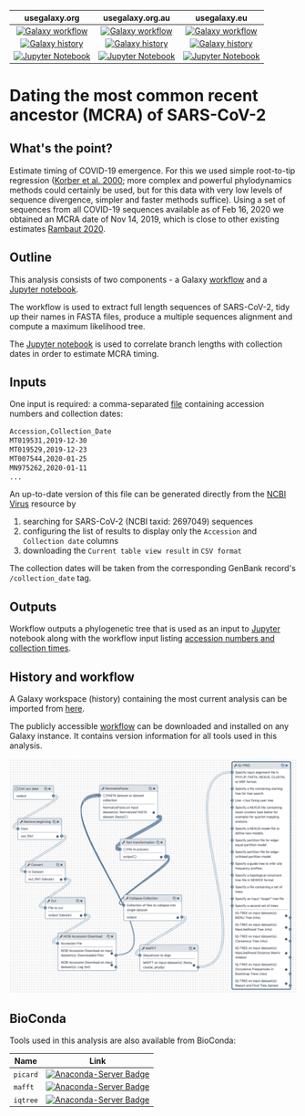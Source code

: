 | usegalaxy.org | usegalaxy.org.au | usegalaxy.eu |
|:--------:|:------:|:------------:|
| [![Galaxy workflow](https://img.shields.io/static/v1?label=workflow&message=run&color=blue)](https://usegalaxy.org/u/aun1/h/ncov-intrasample-variation) | [![Galaxy workflow](https://img.shields.io/static/v1?label=workflow&message=run&color=blue)](https://usegalaxy.org/u/aun1/h/ncov-intrasample-variation) | [![Galaxy workflow](https://img.shields.io/static/v1?label=workflow&message=run&color=blue)](https://usegalaxy.eu/u/wolfgang-maier/w/covid-19-mcra) |
| [![Galaxy history](https://img.shields.io/static/v1?label=history&message=view&color=blue)]() | [![Galaxy history](https://img.shields.io/static/v1?label=history&message=view&color=blue)]() | [![Galaxy history](https://img.shields.io/static/v1?label=history&message=view&color=blue)](https://usegalaxy.eu/u/wolfgang-maier/h/covid-19-mcra) |
| [![Jupyter Notebook](https://img.shields.io/static/v1?label=Jupyter%20Notebook&message=run&color=blue)](MCRA_Estimation_Notebook.ipynb) | [![Jupyter Notebook](https://img.shields.io/static/v1?label=Jupyter%20Notebook&message=run&color=blue)](MCRA_Estimation_Notebook.ipynb) | [![Jupyter Notebook](https://img.shields.io/static/v1?label=Jupyter%20Notebook&message=run&color=blue)](MCRA_Estimation_Notebook.ipynb) |


# Dating the most common recent ancestor (MCRA) of SARS-CoV-2

##  What's the point?

Estimate timing of COVID-19 emergence. For this we used simple root-to-tip regression ([Korber et al. 2000](https://www.ncbi.nlm.nih.gov/pubmed/10846155); more complex and powerful phylodynamics methods could certainly be used, but for this data with very low levels of sequence divergence, simpler and faster methods suffice). Using a set of sequences from all COVID-19 sequences available as of Feb 16, 2020 we obtained an MCRA date of Nov 14, 2019, which is close to other existing estimates [Rambaut 2020](http://virological.org/t/phylodynamic-analysis-115-genomes-20-feb-2020/356).

## Outline

This analysis consists of two components - a Galaxy [workflow](#history-and-workflow) and a [Jupyter notebook](MCRA_Estimation_Notebook.ipynb). 

The workflow is used to extract full length sequences of SARS-CoV-2, tidy up their names in FASTA files, produce a multiple sequences alignment and compute a maximum likelihood tree.

The [Jupyter notebook](./MCRA_Estimation_Notebook.ipynb) is used to correlate branch lengths with collection dates in order to estimate MCRA timing.

## Inputs

One input is required: a comma-separated [file](acc_date.csv) containing accession numbers and collection dates:

```
Accession,Collection_Date
MT019531,2019-12-30
MT019529,2019-12-23
MT007544,2020-01-25
MN975262,2020-01-11
...
```

An up-to-date version of this file can be generated directly from the [NCBI Virus](https://www.ncbi.nlm.nih.gov/labs/virus/) resource by

1. searching for SARS-CoV-2 (NCBI taxid: 2697049) sequences
2. configuring the list of results to display only the `Accession` and `Collection date` columns
3. downloading the `Current table view result` in `CSV format`

The collection dates will be taken from the corresponding GenBank record's `/collection_date` tag. 

## Outputs

Workflow outputs a phylogenetic tree that is used as an input to [Jupyter](MCRA_Estimation_Notebook.ipynb) notebook along with the workflow input listing [accession numbers and collection times](acc_date.csv). 

## History and workflow

A Galaxy workspace (history) containing the most current analysis can be imported from [here](https://usegalaxy.org/u/aun1/h/ncov-mcra-timing).

The publicly accessible [workflow](https://usegalaxy.org/u/aun1/w/mcra) can be downloaded and installed on any Galaxy instance. It contains version information for all tools used in this analysis. 

![](mcra_wf.png)


## BioConda

Tools used in this analysis are also available from BioConda:

| Name | Link |
|------|----------------|
| `picard` | [![Anaconda-Server Badge](https://anaconda.org/bioconda/picard/badges/version.svg)](https://anaconda.org/bioconda/picard) |
| `mafft` | [![Anaconda-Server Badge](https://anaconda.org/bioconda/mafft/badges/version.svg)](https://anaconda.org/bioconda/mafft) |
| `iqtree` | [![Anaconda-Server Badge](https://anaconda.org/bioconda/iqtree/badges/version.svg)](https://anaconda.org/bioconda/iqtree) |

